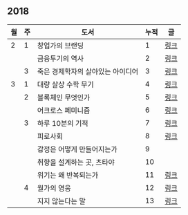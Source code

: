 ## 2018

| 월 | 주 | 도서 | 누적 | 글 |
|---|---|---|---|---|
| 2 | 1 | 창업가의 브랜딩 | 1 | [링크](./book_reviews/창업가의_브랜딩.md) |
|   |   | 금융투기의 역사 | 2 | [링크](./book_reviews/금융투기의_역사.md) |
|   | 3 | 죽은 경제학자의 살아있는 아이디어 | 3 | [링크](./book_reviews/죽은_경제학자의_살아있는_아이디어.md) |
| 3 | 1 | 대량 살상 수학 무기 | 4 | [링크](./book_reviews/대량_살상_수학_무기.md) |
|   | 2 | 블록체인 무엇인가 | 5 | [링크](./book_reviews/블록체인_무엇인가.md) |
|   |   | 어크로스 페미니즘 | 6 | [링크](./book_reviews/어크로스_페미니즘.md) |
|   | 3 | 하루 10분의 기적 | 7 | [링크](./book_reviews/하루_10분의_기적.md) |
|   |   | 피로사회 | 8 | [링크](./book_reviews/피로사회.md) |
|   |   | 감정은 어떻게 만들어지는가 | 9 | |
|   |   | 취향을 설계하는 곳, 츠타야 | 10 | |
|   |   | 위기는 왜 반복되는가 | 11 | [링크](./book_reviews/위기는_왜_반복되는가.md) |
|   | 4 | 월가의 영웅 | 12 | [링크](./book_reviews/월가의_영웅.md) |
|   |   | 지지 않는다는 말 | 13 | [링크](./book_reviews/지지_않는다는_말.md) |
